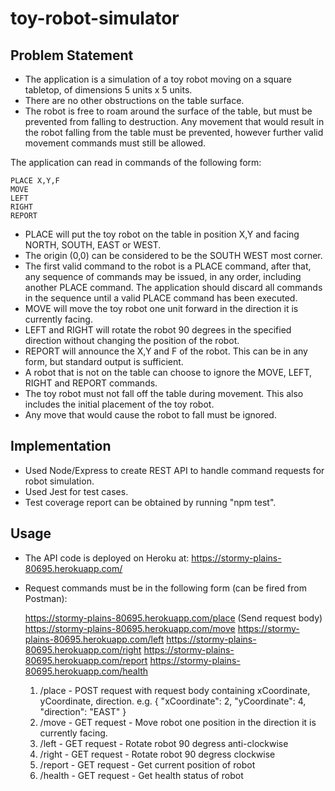 # toy-robot-simulator

Problem Statement
-----------
 
- The application is a simulation of a toy robot moving on a square tabletop,
  of dimensions 5 units x 5 units.
- There are no other obstructions on the table surface.
- The robot is free to roam around the surface of the table, but must be
  prevented from falling to destruction. Any movement that would result in the
  robot falling from the table must be prevented, however further valid
  movement commands must still be allowed.
 
The application can read in commands of the following form:
 
    PLACE X,Y,F
    MOVE
    LEFT
    RIGHT
    REPORT
 
- PLACE will put the toy robot on the table in position X,Y and facing NORTH,
  SOUTH, EAST or WEST.
- The origin (0,0) can be considered to be the SOUTH WEST most corner.
- The first valid command to the robot is a PLACE command, after that, any
  sequence of commands may be issued, in any order, including another PLACE
  command. The application should discard all commands in the sequence until
  a valid PLACE command has been executed.
- MOVE will move the toy robot one unit forward in the direction it is
  currently facing.
- LEFT and RIGHT will rotate the robot 90 degrees in the specified direction
  without changing the position of the robot.
- REPORT will announce the X,Y and F of the robot. This can be in any form,
  but standard output is sufficient.
- A robot that is not on the table can choose to ignore the MOVE, LEFT, RIGHT
  and REPORT commands.
- The toy robot must not fall off the table during movement. This also
  includes the initial placement of the toy robot.
- Any move that would cause the robot to fall must be ignored.
 
Implementation
-----------
 - Used Node/Express to create REST API to handle command requests for robot simulation.
 - Used Jest for test cases.
 - Test coverage report can be obtained by running "npm test".

 Usage
-----------
 - The API code is deployed on Heroku at: https://stormy-plains-80695.herokuapp.com/
 - Request commands must be in the following form (can be fired from Postman):
 
    https://stormy-plains-80695.herokuapp.com/place (Send request body)
    https://stormy-plains-80695.herokuapp.com/move
    https://stormy-plains-80695.herokuapp.com/left
    https://stormy-plains-80695.herokuapp.com/right
    https://stormy-plains-80695.herokuapp.com/report
    https://stormy-plains-80695.herokuapp.com/health
 
    1. /place - POST request with request body containing xCoordinate, yCoordinate, direction. 
             e.g. {
                "xCoordinate": 2,
                "yCoordinate": 4,
                "direction": "EAST"
            } 
    2. /move - GET request - Move robot one position in the direction it is currently facing.
    3. /left - GET request - Rotate robot 90 degress anti-clockwise
    4. /right - GET request - Rotate robot 90 degress clockwise
    5. /report - GET request - Get current position of robot
    6. /health - GET request - Get health status of robot


